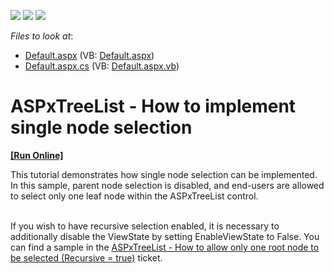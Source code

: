 <!-- default badges list -->
![](https://img.shields.io/endpoint?url=https://codecentral.devexpress.com/api/v1/VersionRange/128548258/13.1.5%2B)
[![](https://img.shields.io/badge/Open_in_DevExpress_Support_Center-FF7200?style=flat-square&logo=DevExpress&logoColor=white)](https://supportcenter.devexpress.com/ticket/details/E325)
[![](https://img.shields.io/badge/📖_How_to_use_DevExpress_Examples-e9f6fc?style=flat-square)](https://docs.devexpress.com/GeneralInformation/403183)
<!-- default badges end -->
<!-- default file list -->
*Files to look at*:

* [Default.aspx](./CS/WebSite/Default.aspx) (VB: [Default.aspx](./VB/WebSite/Default.aspx))
* [Default.aspx.cs](./CS/WebSite/Default.aspx.cs) (VB: [Default.aspx.vb](./VB/WebSite/Default.aspx.vb))
<!-- default file list end -->
# ASPxTreeList - How to implement single node selection
<!-- run online -->
**[[Run Online]](https://codecentral.devexpress.com/e325/)**
<!-- run online end -->


<p>This tutorial demonstrates how single node selection can be implemented. In this sample, parent node selection is disabled, and end-users are allowed to select only one leaf node within the ASPxTreeList control.<br /><br /></p>
<p>If you wish to have recursive selection enabled, it is necessary to additionally disable the ViewState by setting EnableViewState to False. You can find a sample in the <a href="https://www.devexpress.com/Support/Center/p/T155666">ASPxTreeList - How to allow only one root node to be selected (Recursive = true)</a> ticket.</p>

<br/>


